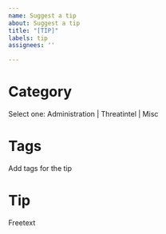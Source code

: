 ```yaml
---
name: Suggest a tip
about: Suggest a tip
title: "[TIP]"
labels: tip
assignees: ''

---
```


# Category

Select one: Administration | Threatintel | Misc

# Tags

Add tags for the tip

# Tip

Freetext

